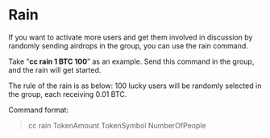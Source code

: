 # Rain

If you want to activate more users and get them involved in discussion by randomly sending airdrops in the group, you can use the rain command.

Take “**cc rain 1 BTC 100**” as an example. Send this command in the group, and the rain will get started.

The rule of the rain is as below: 100 lucky users will be randomly selected in the group, each receiving 0.01 BTC.

Command format:

> cc rain TokenAmount TokenSymbol NumberOfPeople

